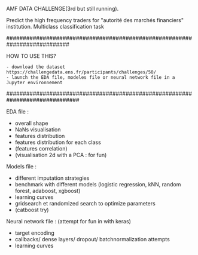 AMF DATA CHALLENGE(3rd but still running). 

Predict the high frequency traders for "autorité des marchés financiers" institution. Multiclass classification task

###########################################################################

HOW TO USE THIS?

    - download the dataset https://challengedata.ens.fr/participants/challenges/50/
    - launch the EDA file, modeles file or neural network file in a Jupyter environnement
   
##############################################################################

EDA file :
- overall shape
- NaNs visualisation
- features distribution
- features distribution for each class
- (features correlation)
- (visualisation 2d with a PCA : for fun)

Models file :
- different imputation strategies
- benchmark with different models (logistic regression, kNN, random forest, adaboost, xgboost)
- learning curves
- gridsearch et randomized search to optimize parameters
- (catboost try)

Neural network file : (attempt for fun in with keras) 
- target encoding
- callbacks/ dense layers/ dropout/ batchnormalization attempts
- learning curves
